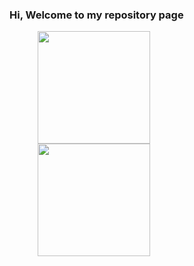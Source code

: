### Hi, Welcome to my repository page


<div style="margin-left:45px;">
<a href="https://github.com/kayua">
<img height="180em" src="https://github-readme-stats.vercel.app/api?username=kayua&show_icons=true&theme=default&include_all_commits=true&count_private=true"/>
<div style="margin-left:10;"></div>
<img height="180em"src="https://github-readme-stats.vercel.app/api/top-langs/?username=kayua&layout=compact&langs_count=10&theme=default"/>
</div>
